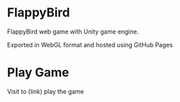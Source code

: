 # FlappyBird
FlappyBird web game with Unity game engine.

Exported in WebGL format and hosted using GitHub Pages

# Play Game
Visit to (link) play the game 
